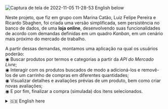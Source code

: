 ![Captura de tela de 2022-11-05 11-28-53](https://user-images.githubusercontent.com/92753791/200125202-0ae09ec4-31b0-49d5-9802-37fdbc7c25bb.png)
English below

  Neste projeto, que fiz em grupo com Marina Catão, Luiz Felipe Pereira e Ricardo Sbaghen, foi criada uma versão simplificada, sem persistência no banco de dados, de uma **loja online**, desenvolvendo suas funcionalidades de acordo com demandas definidas em um quadro _Kanban_, em um cenário mais próximo do mercado de trabalho. </br>
  
  A partir dessas demandas, montamos uma aplicação na qual os usuários poderão: </br>
  ◉ Buscar produtos por termos e categorias a partir da _API do Mercado Livre_; </br>
  ◉ Interagir com os produtos buscados de modo a adicioná-los e removê-los de um carrinho de compras em diferentes quantidades; </br>
  ◉ Visualizar detalhes e avaliações prévias de um produto, bem como criar novas avaliações; </br>
  ◉ E por fim, finalizar a compra (simulada) dos itens selecionados. </br>

  <details>
 <summary> 🇬🇧 English here</summary>
  In this project, which I did with Marina Catao, Luiz Felipe Pereira and Ricardo Sbaghen, we created a simplified version, without persistence in the database,of an **online store**, developing its functionalities according to requirements defined in a Kanban Board, in a situation trying to replicate the job market. </br>
  Meeting those requirements, we put together an application in which users will be able to: </br>
  ◉ Search products by terms and categories through Mercado Livre's API; </br>
  ◉ Interact with the searched items by adding to and removing them from a shopping cart in different quantities; </br>
  ◉ View details and previous ratings of a product, as well as writing new reviews; </br>
  ◉ Conclude the (simulated) purchase of the selected items. </br>
  </ details>
  </br>
<details>
  <summary><strong>🛠 Testes</strong></summary><br />

  Neste projeto utilizamos a [React Testing Library (RTL)](https://testing-library.com/docs/react-testing-library/intro) para execução dos testes.
